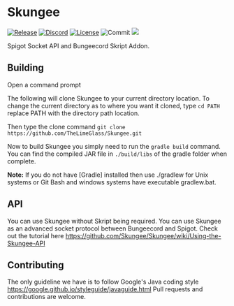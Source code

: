 # Skungee
[![Release](https://img.shields.io/github/release/Skungee/Skungee.svg)](https://github.com/Skungee/Skungee/releases)
[![Discord](https://img.shields.io/discord/138464183946575874.svg?label=skript-chat%20discord)](https://discord.gg/7rk74Pg)
[![License](https://img.shields.io/badge/License-Apache%202.0-red.svg)](https://opensource.org/licenses/Apache-2.0)
![Commit](https://img.shields.io/github/last-commit/Skungee/Skungee.svg)
[![](https://jitpack.io/v/Skungee/Skungee.svg)](https://jitpack.io/#Skungee/Skungee)

Spigot Socket API and Bungeecord Skript Addon.

## Building
Open a command prompt

The following will clone Skungee to your current directory location. To change the current directory as to where you want it cloned, type `cd PATH` replace PATH with the directory path location.

Then type the clone command
`git clone https://github.com/TheLimeGlass/Skungee.git`

Now to build Skungee you simply need to run the `gradle build` command. You can find the compiled JAR file in `./build/libs` of the gradle folder when complete.

__Note:__ If you do not have [Gradle] installed then use ./gradlew for Unix systems or Git Bash and windows systems have executable gradlew.bat.

## API
You can use Skungee without Skript being required. You can use Skungee as an advanced socket protocol between Bungeecord and Spigot.
Check out the tutorial here https://github.com/Skungee/Skungee/wiki/Using-the-Skungee-API

## Contributing
The only guideline we have is to follow Google's Java coding style https://google.github.io/styleguide/javaguide.html
Pull requests and contributions are welcome.
